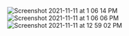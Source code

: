 ![Screenshot 2021-11-11 at 1 06 14 PM](https://user-images.githubusercontent.com/12800370/141256712-752f4bf8-0025-4e47-957d-f379d4f39204.png)
![Screenshot 2021-11-11 at 1 06 06 PM](https://user-images.githubusercontent.com/12800370/141256719-2bf746ca-e224-4489-b8a2-e112a8768fe8.png)
![Screenshot 2021-11-11 at 12 59 02 PM](https://user-images.githubusercontent.com/12800370/141256725-aba9442d-ad9e-4b69-a23a-7fa4a54353ec.png)
